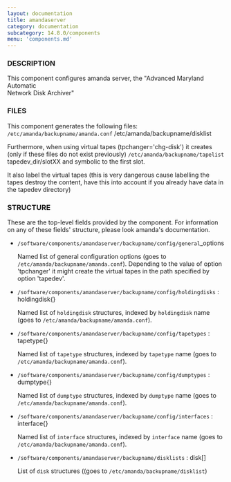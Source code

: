 ```yaml
---
layout: documentation
title: amandaserver
category: documentation
subcategory: 14.8.0/components
menu: 'components.md'
---
```

### DESCRIPTION

This component configures amanda server, the  "Advanced  Maryland  Automatic  
Network  Disk  Archiver"

### FILES

This component generates the following files: 
`/etc/amanda/backupname/amanda.conf`
/etc/amanda/backupname/disklist 

Furthermore, when using virtual tapes (tpchanger='chg-disk') it creates 
(only if these files do not exist previously)
`/etc/amanda/backupname/tapelist`
tapedev\_dir/slotXX
and symbolic to the first slot.

It also label the virtual tapes
(this is very dangerous cause labelling the tapes destroy the content,
have this into account if you already have data in the tapedev directory)

### STRUCTURE

These are the top-level fields provided by the component. For
information on any of these fields' structure, please look amanda's
documentation. 

- `/software/components/amandaserver/backupname/config/general`\_options

    Named list of general configuration options (goes to `/etc/amanda/backupname/amanda.conf`).
    Depending to the value of option 'tpchanger' it might create the virtual tapes in the path 
    specified by option 'tapedev'.

- `/software/components/amandaserver/backupname/config/holdingdisks` : holdingdisk{}

    Named list of `holdingdisk` structures, indexed by `holdingdisk`
    name (goes to `/etc/amanda/backupname/amanda.conf`).

- `/software/components/amandaserver/backupname/config/tapetypes` : tapetype{}

    Named list of `tapetype` structures, indexed by `tapetype` name 
    (goes to `/etc/amanda/backupname/amanda.conf`). 

- `/software/components/amandaserver/backupname/config/dumptypes` : dumptype{}

    Named list of `dumptype` structures, indexed by `dumptype` name 
    (goes to `/etc/amanda/backupname/amanda.conf`).

- `/software/components/amandaserver/backupname/config/interfaces` : interface{}

    Named list of `interface` structures, indexed by `interface` name
    (goes to `/etc/amanda/backupname/amanda.conf`).

- `/software/components/amandaserver/backupname/disklists` : disk\[\]

    List of `disk` structures ((goes to `/etc/amanda/backupname/disklist`)
